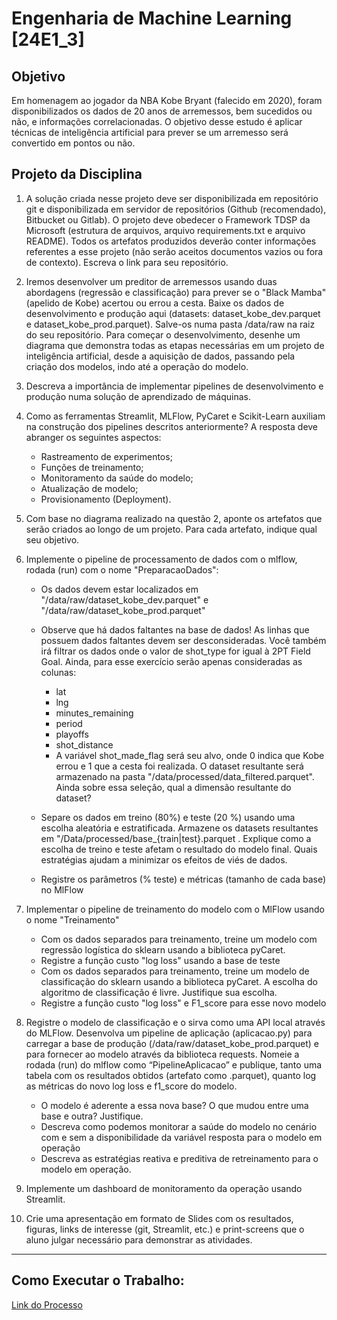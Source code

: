 # <b>Engenharia de Machine Learning [24E1_3]</b>

## Objetivo
Em homenagem ao jogador da NBA Kobe Bryant (falecido em 2020), foram disponibilizados os dados de 20 anos de arremessos, bem sucedidos ou não, e informações correlacionadas.
O objetivo desse estudo é aplicar técnicas de inteligência artificial para prever se um arremesso será convertido em pontos ou não. 


## Projeto da Disciplina

1. A solução criada nesse projeto deve ser disponibilizada em repositório git e disponibilizada em servidor de repositórios (Github (recomendado), Bitbucket ou Gitlab). O projeto deve obedecer o Framework TDSP da Microsoft (estrutura de arquivos, arquivo requirements.txt e arquivo README). Todos os artefatos produzidos deverão conter informações referentes a esse projeto (não serão aceitos documentos vazios ou fora de contexto). Escreva o link para seu repositório. 

2. Iremos desenvolver um preditor de arremessos usando duas abordagens (regressão e classificação) para prever se o "Black Mamba" (apelido de Kobe) acertou ou errou a cesta.
Baixe os dados de desenvolvimento e produção aqui (datasets: dataset_kobe_dev.parquet e dataset_kobe_prod.parquet). Salve-os numa pasta /data/raw na raiz do seu repositório.
Para começar o desenvolvimento, desenhe um diagrama que demonstra todas as etapas necessárias em um projeto de inteligência artificial, desde a aquisição de dados, passando pela criação dos modelos, indo até a operação do modelo.

3. Descreva a importância de implementar pipelines de desenvolvimento e produção numa solução de aprendizado de máquinas.

4. Como as ferramentas Streamlit, MLFlow, PyCaret e Scikit-Learn auxiliam na construção dos pipelines descritos anteriormente? A resposta deve abranger os seguintes aspectos:
    - Rastreamento de experimentos;
    - Funções de treinamento;
    - Monitoramento da saúde do modelo;
    - Atualização de modelo;
    - Provisionamento (Deployment).

5. Com base no diagrama realizado na questão 2, aponte os artefatos que serão criados ao longo de um projeto. Para cada artefato, indique qual seu objetivo.

6. Implemente o pipeline de processamento de dados com o mlflow, rodada (run) com o nome "PreparacaoDados":
    - Os dados devem estar localizados em "/data/raw/dataset_kobe_dev.parquet" e "/data/raw/dataset_kobe_prod.parquet" 
    - Observe que há dados faltantes na base de dados! As linhas que possuem dados faltantes devem ser desconsideradas. Você também irá filtrar os dados onde o valor de shot_type for igual à 2PT Field Goal. Ainda, para esse exercício serão apenas consideradas as colunas: 
        - lat
        - lng
        - minutes_remaining
        - period
        - playoffs
        - shot_distance
        - A variável shot_made_flag será seu alvo, onde 0 indica que Kobe errou e 1 que a cesta foi realizada. O dataset resultante será armazenado na pasta "/data/processed/data_filtered.parquet". Ainda sobre essa seleção, qual a dimensão resultante do dataset?

    - Separe os dados em treino (80%) e teste (20 %) usando uma escolha aleatória e estratificada. Armazene os datasets resultantes em "/Data/processed/base_{train|test}.parquet . Explique como a escolha de treino e teste afetam o resultado do modelo final. Quais estratégias ajudam a minimizar os efeitos de viés de dados.
    - Registre os parâmetros (% teste) e métricas (tamanho de cada base) no MlFlow

7. Implementar o pipeline de treinamento do modelo com o MlFlow usando o nome "Treinamento"
    - Com os dados separados para treinamento, treine um modelo com regressão logística do sklearn usando a biblioteca pyCaret.
    - Registre a função custo "log loss" usando a base de teste
    - Com os dados separados para treinamento, treine um modelo de classificação do sklearn usando a biblioteca pyCaret. A escolha do algoritmo de classificação é livre. Justifique sua escolha.
    - Registre a função custo "log loss" e F1_score para esse novo modelo

8. Registre o modelo de classificação e o sirva como uma API local através do MLFlow. Desenvolva um pipeline de aplicação (aplicacao.py) para carregar a base de produção (/data/raw/dataset_kobe_prod.parquet) e para fornecer ao modelo através da biblioteca requests. Nomeie a rodada (run) do mlflow como “PipelineAplicacao” e publique, tanto uma tabela com os resultados obtidos (artefato como .parquet), quanto log as métricas do novo log loss e f1_score do modelo.
    - O modelo é aderente a essa nova base? O que mudou entre uma base e outra? Justifique.
    - Descreva como podemos monitorar a saúde do modelo no cenário com e sem a disponibilidade da variável resposta para o modelo em operação
    - Descreva as estratégias reativa e preditiva de retreinamento para o modelo em operação.

9. Implemente um dashboard de monitoramento da operação usando Streamlit.

10. Crie uma apresentação em formato de Slides com os resultados, figuras, links de interesse (git, Streamlit, etc.) e print-screens que o aluno julgar necessário para demonstrar as atividades.

----
## Como Executar o Trabalho:

[Link do Processo](Docs/ComoExecutarAmbiente.md)
